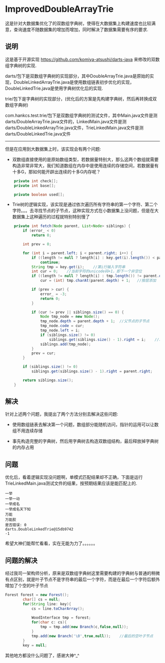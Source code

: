 # ImprovedDoubleArrayTrie
这是针对大数据集优化了的双数组字典树，使得在大数据集上构建速度也比较满意，查询速度不随数据集的增加而增加，同时解决了数据集需要有序的要求.

## 说明

这是基于开源实现 https://github.com/komiya-atsushi/darts-java 来修改的双数组字典树的实现.

darts/包下是双数组字典树的实现部分，其中DoubleArrayTrie.java是原始的实现，DoubleLinkedArrayTrie.java是使用数组链表初步优化的实现，DoubleLinkedTrie.java是使用字典树优化后的实现.

trie/包下是字典树的实现部分，(优化后的方案是先构建字典树，然后再转换成双数组字典树)

com.hankcs.test.trie/包下是双数组字典树的测试文件，其中Main.java文件是测darts/DoubleArrayTrie.java文件的，LinkedMain.java文件是测darts/DoubleLinkedArrayTrie.java文件，TrieLinkedMain.java文件是测darts/DoubleLinkedTrie.java文件

_______________________________________________________________________________________


但是在应用到大数据集上时，该实现会有两个问题:

+ 双数组直接使用的是原始数组类型，若数据量特别大，那么这两个数组就需要构造非常非常大，我们知道数组在内存中是使用连续的存储空间，若数据量有十多G，那如何能开辟出连续的十多G内存呢？
```java
	private int check[];
	private int base[];

	private boolean used[];
```

+ Trie树的逻辑实现，该实现是通过依次遍历所有字符串的第一个字符、第二个字符。。。去寻找节点的子节点，这种实现方式在小数据集上没问题，但是在大数据集上这种遍历的过程就特别特别慢了
```java
	private int fetch(Node parent, List<Node> siblings) {
		if (error_ < 0)
			return 0;

		int prev = 0;

		for (int i = parent.left; i < parent.right; i++) {
			if ((length != null ? length[i] : key.get(i).length()) < parent.depth)
				continue;
			String tmp = key.get(i);	//第i行输入字符串
			int cur = 0;	//当前字符的unicode码+1，即下一个非空位
			if ((length != null ? length[i] : tmp.length()) != parent.depth)
				cur = (int) tmp.charAt(parent.depth) + 1;	//按层添加

			if (prev > cur) {
				error_ = -3;
				return 0;
			}

			if (cur != prev || siblings.size() == 0) {
				Node tmp_node = new Node();
				tmp_node.depth = parent.depth + 1;	//父节点的子节点
				tmp_node.code = cur;
				tmp_node.left = i;
				if (siblings.size() != 0)
					siblings.get(siblings.size() - 1).right = i;	//左兄弟节点的右边界更新为当前节点的左边界
				siblings.add(tmp_node);
			}
			prev = cur;
		}

		if (siblings.size() != 0)
			siblings.get(siblings.size() - 1).right = parent.right;

		return siblings.size();
	}
```

## 解决

针对上述两个问题，我提出了两个方法分别去解决这些问题:

+ 使用数组链表去解决第一个问题，数组部分能随机访问，指针的运用可以让数组不用连续存储

+ 事先构造完整的字典树，然后用字典树去构造双数组结构，最后释放掉字典树的内存占用

## 问题

优化后，看着逻辑实现没问题啊，单模式匹配结果却不正确，下面是运行TrieLinkedMain.java测试文件的结果，按预期结果应该是能匹配上的.

```
一举
一举一动
一举成名
一举成名天下知
万能
万能胶
是否错误: 0
darts.DoubleLinkedTrie@15db9742
-1
```

希望大神们能帮忙看看，实在无能为力了。。。。。。

## 问题的解决

经过我司一架构师分析，原来是双数组字典树这里需要构建的字典树与普通的稍微有点区别，就是叶子节点不是字符串的最后一个字符，而是在最后一个字符后额外增加了个空的叶子节点
```java
Forest forest = new Forest();
		char[] cs = null;
		for(String line: key){
			cs = line.toCharArray();
			
			WoodInterface tmp = forest;
			for(char c: cs){
				tmp = tmp.add(new Branch(c,false,null));
			}
			tmp.add(new Branch('\0',true,null));    //最后的空叶子节点
		}
		key = null;
```
其他地方都没什么问题了，感谢大神^_^


